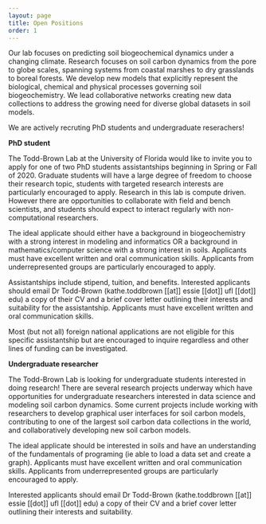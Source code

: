 ```yaml
---
layout: page
title: Open Positions
order: 1
---
```


Our lab focuses on predicting soil biogeochemical dynamics under a changing climate. Research focuses on soil carbon dynamics from the pore to globe scales, spanning systems from coastal marshes to dry grasslands to boreal forests. We develop new models that explicitly represent the biological, chemical and physical processes governing soil biogeochemistry. We lead collaborative networks creating new data collections to address the growing need for diverse global datasets in soil models.

We are actively recruting PhD students and undergraduate reserachers!

**PhD student**

The Todd-Brown Lab at the University of Florida would like to invite you to apply for one of two PhD students assistantships beginning in Spring or Fall of 2020. Graduate students will have a large degree of freedom to choose their research topic, students with targeted research interests are particularly encouraged to apply. Research in this lab is compute driven. However there are opportunities to collaborate with field and bench scientists, and students should expect to interact regularly with non-computational researchers.

The ideal applicate should either have a background in biogeochemistry with a strong interest in modeling and informatics OR a background in mathematics/computer science with a strong interest in soils. Applicants must have excellent written and oral communication skills. Applicants from underrepresented groups are particularly encouraged to apply.

Assistantships include stipend, tuition, and benefits. Interested applicants should email Dr Todd-Brown (kathe.toddbrown [[at]] essie [[dot]] ufl [[dot]] edu) a copy of their CV and a brief cover letter outlining their interests and suitability for the assistantship.
Applicants must have excellent written and oral communication skills.

Most (but not all) foreign national applications are not eligible for this specific assistantship but are encouraged to inquire regardless and other lines of funding can be investigated.


**Undergraduate researcher**

The Todd-Brown Lab is looking for undergraduate students interested in doing research! There are several research projects underway which have opportunities for undergraduate researchers interested in data science and modeling soil carbon dynamics. Some current projects include working with researchers to develop graphical user interfaces for soil carbon models, contributing to one of the largest soil carbon data collections in the world, and collaboratively developing new soil carbon models.

The ideal applicate should be interested in soils and have an understanding of the fundamentals of programing (ie able to load a data set and create a graph). Applicants must have excellent written and oral communication skills. Applicants from underrepresented groups are particularly encouraged to apply.

Interested applicants should email Dr Todd-Brown (kathe.toddbrown [[at]] essie [[dot]] ufl [[dot]] edu) a copy of their CV and a brief cover letter outlining their interests and suitability.

